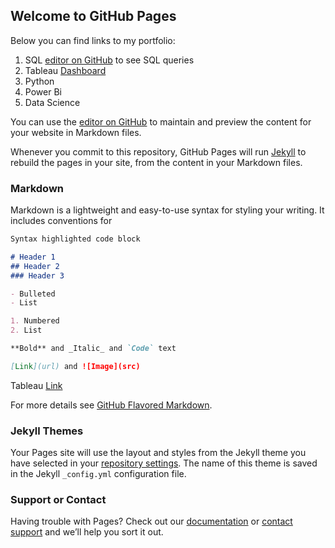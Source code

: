 


## Welcome to GitHub Pages

Below you can find links to my portfolio: 

1. SQL [editor on GitHub](https://github.com/begen/Ben_Portfolio/blob/06fab362b0591c8a03d930930625855ad3d4d2dd/Covid%20SQL.sql) to see SQL queries
2. Tableau [Dashboard](https://github.com/begen/Ben_Portfolio/blob/83d38b89f0bbfaebcee882a3248697060750fa70/Tableau%20Covid%20Dashboard.png)
3. Python
4. Power Bi
6. Data Science



You can use the [editor on GitHub](https://github.com/begen/Ben_Portfolio/edit/gh-pages/index.md) to maintain and preview the content for your website in Markdown files.

Whenever you commit to this repository, GitHub Pages will run [Jekyll](https://jekyllrb.com/) to rebuild the pages in your site, from the content in your Markdown files.




### Markdown

Markdown is a lightweight and easy-to-use syntax for styling your writing. It includes conventions for

```markdown
Syntax highlighted code block

# Header 1
## Header 2
### Header 3

- Bulleted
- List

1. Numbered
2. List

**Bold** and _Italic_ and `Code` text

[Link](url) and ![Image](src)
```

Tableau 
[Link](url)



For more details see [GitHub Flavored Markdown](https://guides.github.com/features/mastering-markdown/).

### Jekyll Themes

Your Pages site will use the layout and styles from the Jekyll theme you have selected in your [repository settings](https://github.com/begen/Ben_Portfolio/settings/pages). The name of this theme is saved in the Jekyll `_config.yml` configuration file.

### Support or Contact

Having trouble with Pages? Check out our [documentation](https://docs.github.com/categories/github-pages-basics/) or [contact support](https://support.github.com/contact) and we’ll help you sort it out.
